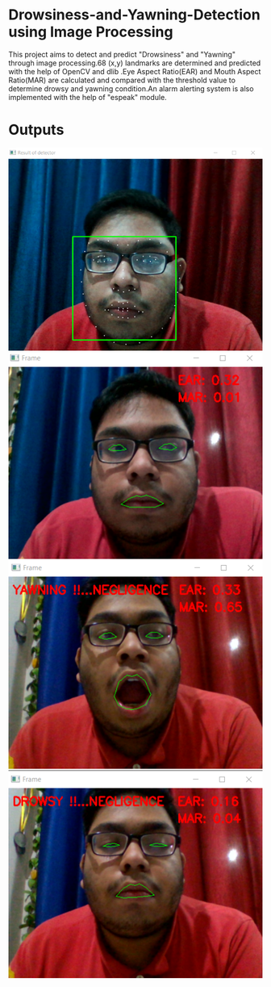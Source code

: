 # Drowsiness-and-Yawning-Detection using Image Processing
This project aims to detect and predict "Drowsiness" and "Yawning" through image processing.68 (x,y) landmarks are determined and predicted with the help of OpenCV and dlib .Eye Aspect Ratio(EAR) and Mouth Aspect Ratio(MAR) are calculated and compared with the threshold value to determine drowsy and yawning condition.An alarm alerting system is also implemented with the help of "espeak" module.

# Outputs
![alt text](https://github.com/ka-raja-babu/Drowsiness-and-Yawning-Detection/blob/main/OUTPUTS/Image%20(1).png?raw=true)
![alt text](https://github.com/ka-raja-babu/Drowsiness-and-Yawning-Detection/blob/main/OUTPUTS/Image%20(4).png?raw=true)
![alt text](https://github.com/ka-raja-babu/Drowsiness-and-Yawning-Detection/blob/main/OUTPUTS/Image%20(2).png?raw=true)
![alt text](https://github.com/ka-raja-babu/Drowsiness-and-Yawning-Detection/blob/main/OUTPUTS/Image%20(3).png?raw=true)
